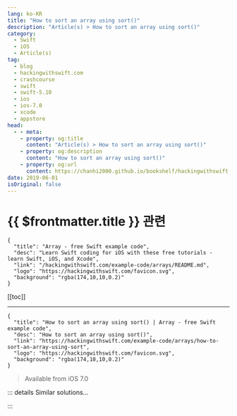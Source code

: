 ```yaml
---
lang: ko-KR
title: "How to sort an array using sort()"
description: "Article(s) > How to sort an array using sort()"
category:
  - Swift
  - iOS
  - Article(s)
tag: 
  - blog
  - hackingwithswift.com
  - crashcourse
  - swift
  - swift-5.10
  - ios
  - ios-7.0
  - xcode
  - appstore
head:
  - - meta:
    - property: og:title
      content: "Article(s) > How to sort an array using sort()"
    - property: og:description
      content: "How to sort an array using sort()"
    - property: og:url
      content: https://chanhi2000.github.io/bookshelf/hackingwithswift.com/example-code/arrays/how-to-sort-an-array-using-sort.html
date: 2019-06-01
isOriginal: false
---
```


# {{ $frontmatter.title }} 관련

```component VPCard
{
  "title": "Array - free Swift example code",
  "desc": "Learn Swift coding for iOS with these free tutorials - learn Swift, iOS, and Xcode",
  "link": "/hackingwithswift.com/example-code/arrays/README.md",
  "logo": "https://hackingwithswift.com/favicon.svg",
  "background": "rgba(174,10,10,0.2)"
}
```

[[toc]]

---

```component VPCard
{
  "title": "How to sort an array using sort() | Array - free Swift example code",
  "desc": "How to sort an array using sort()",
  "link": "https://hackingwithswift.com/example-code/arrays/how-to-sort-an-array-using-sort",
  "logo": "https://hackingwithswift.com/favicon.svg",
  "background": "rgba(174,10,10,0.2)"
}
```

> Available from iOS 7.0

<VidStack src="youtube/o_zYsGu2Z8U" />

<!-- TODO: 작성 -->

<!-- 
All arrays have built-in `sort()` and `sorted()` methods that can be used to sort the array, but they are subtly different.

If the array is simple you can just call `sort()` directly, like this, to sort an array in place:

```swift
var names = ["Jemima", "Peter", "David", "Kelly", "Isabella"]
names.sort()
```

If you have a custom struct or class and want to sort them arbitrarily, you should call `sort()` using a trailing closure that sorts on a field you specify. Here's an example using an array of custom structs that sorts on a particular property:

```swift
struct User {
    var firstName: String
}

var users = [
    User(firstName: "Jemima"),
    User(firstName: "Peter"),
    User(firstName: "David"),
    User(firstName: "Kelly"),
    User(firstName: "Isabella")
]

users.sort {
    $0.firstName < $1.firstName
}
```

If you want to return a sorted array rather than sort it in place, use `sorted()` like this:

```swift
let sortedUsers = users.sorted {
    $0.firstName < $1.firstName
}
```

-->

::: details Similar solutions…

<!--
/example-code/language/how-to-reverse-sort-an-array">How to reverse sort an array 
/example-code/language/how-to-sort-the-keys-of-your-json-using-codable">How to sort the keys of your JSON using Codable 
/example-code/language/how-to-convert-a-multidimensional-array-to-a-single-dimensional-array">How to convert a multidimensional array to a single-dimensional array 
/quick-start/swiftui/how-to-create-multi-column-lists-using-table">How to create multi-column lists using Table 
/example-code/language/how-to-append-one-array-to-another-array">How to append one array to another array</a>
-->

:::

